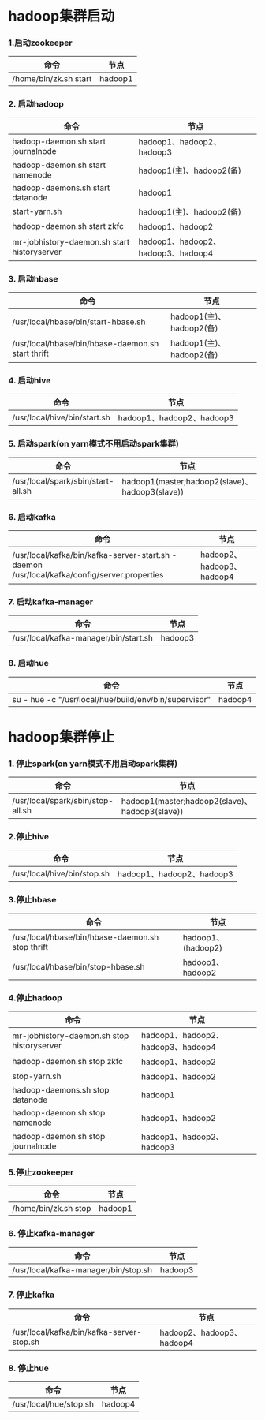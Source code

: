 # hadoop集群启动

### 1.启动zookeeper

命令|节点
----|----
/home/bin/zk.sh start                          | hadoop1

### 2. 启动hadoop

命令|节点
----|----
hadoop-daemon.sh start journalnode             | hadoop1、hadoop2、hadoop3
hadoop-daemon.sh start namenode                | hadoop1(主)、hadoop2(备)
hadoop-daemons.sh start datanode               | hadoop1
start-yarn.sh                                  | hadoop1(主)、hadoop2(备)
hadoop-daemon.sh start zkfc                    | hadoop1、hadoop2
mr-jobhistory-daemon.sh start historyserver    | hadoop1、hadoop2、hadoop3、hadoop4

### 3. 启动hbase

命令|节点
----|----
/usr/local/hbase/bin/start-hbase.sh                  | hadoop1(主)、hadoop2(备)
/usr/local/hbase/bin/hbase-daemon.sh start thrift    | hadoop1(主)、hadoop2(备)

### 4. 启动hive

命令|节点
----|----
/usr/local/hive/bin/start.sh                   | hadoop1、hadoop2、hadoop3

### 5. 启动spark(on yarn模式不用启动spark集群)

命令|节点
----|----
/usr/local/spark/sbin/start-all.sh             | hadoop1(master;hadoop2(slave)、hadoop3(slave))

### 6. 启动kafka

命令|节点
----|----
/usr/local/kafka/bin/kafka-server-start.sh -daemon /usr/local/kafka/config/server.properties | hadoop2、hadoop3、hadoop4

### 7. 启动kafka-manager

命令|节点
----|----
/usr/local/kafka-manager/bin/start.sh                    | hadoop3

### 8. 启动hue

命令|节点
----|----
su - hue -c "/usr/local/hue/build/env/bin/supervisor"    | hadoop4

# hadoop集群停止

### 1. 停止spark(on yarn模式不用启动spark集群)

命令|节点
----|----
/usr/local/spark/sbin/stop-all.sh             | hadoop1(master;hadoop2(slave)、hadoop3(slave))

### 2.停止hive

命令|节点
----|----
/usr/local/hive/bin/stop.sh                   | hadoop1、hadoop2、hadoop3

### 3.停止hbase

命令|节点
----|----
/usr/local/hbase/bin/hbase-daemon.sh stop thrift     | hadoop1、(hadoop2)
/usr/local/hbase/bin/stop-hbase.sh                   | hadoop1、hadoop2

### 4.停止hadoop

命令|节点
----|----
mr-jobhistory-daemon.sh stop historyserver    | hadoop1、hadoop2、hadoop3、hadoop4
hadoop-daemon.sh stop zkfc                    | hadoop1、hadoop2
stop-yarn.sh                                  | hadoop1、hadoop2
hadoop-daemons.sh stop datanode               | hadoop1
hadoop-daemon.sh stop namenode                | hadoop1、hadoop2
hadoop-daemon.sh stop journalnode             | hadoop1、hadoop2、hadoop3

### 5.停止zookeeper

命令|节点
----|----
/home/bin/zk.sh stop                          | hadoop1

### 6. 停止kafka-manager

命令|节点
----|----
/usr/local/kafka-manager/bin/stop.sh          | hadoop3

### 7. 停止kafka

命令|节点
----|----
/usr/local/kafka/bin/kafka-server-stop.sh     | hadoop2、hadoop3、hadoop4

### 8. 停止hue

命令|节点
----|----
/usr/local/hue/stop.sh                        | hadoop4
